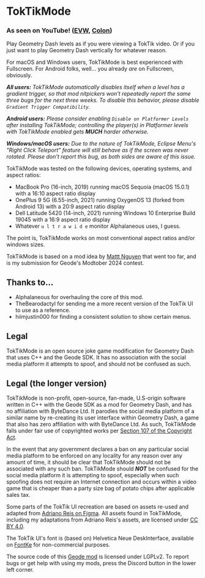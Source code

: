 # <c-25f4ee>Tok</c><c-fe2c55>Tik</c>Mode

### <c-ffff55>As seen on</c> <c-ff0000>You</c>Tube<c-ffff55>!</c> ([EVW](https://youtube.com/watch?v=khNOxO_uq80&t=368), [Colon](https://www.youtube.com/watch?v=9opwXDZc5_s&t=786s))

Play <co>Geometry</c> <cj>Dash</c> levels as if you were viewing a <c-25f4ee>Tok</c><c-fe2c55>Tik</c> video. Or if you just want to play <co>Geometry</c> <cj>Dash</c> vertically for whatever reason.

For <c-cdcdcd>macOS</c> and <c-00adef>Windows</c> users, <c-25f4ee>Tok</c><c-fe2c55>Tik</c>Mode is best experienced with <cl>Fullscreen</c>. For <cg>Android</c> folks, well... you already *are* on Fullscreen, obviously.

<cy>***_All users:_***</c> *<c-25f4ee>Tok</c><c-fe2c55>Tik</c>Mode <cy>automatically disables itself when a level has a gradient trigger, so that mod nitpickers won't repeatedly report the same three bugs for the next three weeks. To disable this behavior, please disable `Gradient Trigger Compatibility`.</c>*

<cy>***_Android users:_***</c> <cy>*Please consider enabling `Disable on Platformer Levels` after installing*</c> *<c-25f4ee>Tok</c><c-fe2c55>Tik</c>Mode*<cy>*;*</c> <cy>*controlling the player(s) in Platformer levels with*</c> *<c-25f4ee>Tok</c><c-fe2c55>Tik</c>Mode* <cy>*enabled gets*</c> <cy>***MUCH***</c> <cy>*harder otherwise.*</c>

<cy>***_Windows/macOS users:_***</c> *<cy>Due to the nature of</c> <c-25f4ee>Tok</c><c-fe2c55>Tik</c>Mode, <cy>Eclipse Menu's "Right Click Teleport" feature will still behave as if the screen was never rotated. Please don't report this bug, as both sides are aware of this issue.</c>*

<c-25f4ee>Tok</c><c-fe2c55>Tik</c>Mode was tested on the following devices, operating systems, and aspect ratios:
- <c-cdcdcd>MacBook Pro</c> (16-inch, 2019) running <c-cdcdcd>macOS</c> <c-2e88d6>Seq</c><c-f7a865>uoia</c> <c-cdcdcd>(macOS 15.0.1)</c> with a <cl>16:10</c> aspect ratio display
- <c-f50414>OnePlus 9 5G</c> (6.55-inch, 2021) running <c-0982ea>OxygenOS 13</c> (forked from <cg>Android 13</c>) with a <cl>20:9</c> aspect ratio display
- <c-007cb8>Dell Latitude 5420</c> (14-inch, 2021) running <c-00adef>Windows 10 Enterprise Build 19045</c> with a <cl>16:9</c> aspect ratio display
- Whatever  `u l t r a w i d e`  monitor <c-4c6e5d>Alp</c><c-73ab90>ha</c><c-bc419c>la</c><c-ce6087>n</c><c-ec9667>e</c><c-fcfc78>o</c><c-83da96>u</c><c-80d5dc>s</c> uses, I guess.

The point is, <c-25f4ee>Tok</c><c-fe2c55>Tik</c>Mode works on most conventional aspect ratios and/or windows sizes.

<c-25f4ee>Tok</c><c-fe2c55>Tik</c>Mode is based on a mod idea by [Mattt Nguyen](https://discord.com/users/899558162758266920) that went too far, and is my submission for <c-A379C0>G</c><c-CA869F>eo</c><c-DF8F8F>d</c><c-E1B29B>e</c>'s <co>Modtober 2024</c> contest.

## Thanks to...

- <c-4c6e5d>Alp</c><c-73ab90>ha</c><c-bc419c>la</c><c-ce6087>n</c><c-ec9667>e</c><c-fcfc78>o</c><c-83da96>u</c><c-80d5dc>s</c> for overhauling the core of this mod.
- <c-c6afd9>The</c><c-a87ae6>Bear</c><c-daa5ff>o</c><c-e492ff>dac</c><c-f2ccff>tyl</c> for sending me a more recent version of the <c-25f4ee>Tok</c><c-fe2c55>Tik</c> UI to use as a reference.
- <c-ffff00>hi</c><c-ffffdd>im</c><c-ffff00>justin</c><c-ffffdd>000</c> for finding a consistent solution to show certain menus.

## Legal

<c-25f4ee>Tok</c><c-fe2c55>Tik</c>Mode is an open source joke game modification for <co>Geometry</c> <cj>Dash</c> that uses C++ and the <c-A379C0>Ge</c><c-CA869F>od</c><c-DF8F8F>e S</c><c-E1B29B>DK</c>. It has no association with the social media platform it attempts to spoof, and should not be confused as such.

## Legal (the longer version)

<c-25f4ee>Tok</c><c-fe2c55>Tik</c>Mode is non-profit, open-source, fan-made, U.S-origin software written in C++ with the <c-A379C0>Ge</c><c-CA869F>od</c><c-DF8F8F>e S</c><c-E1B29B>DK</c> as a mod for <co>Geometry</c> <cj>Dash</c>, and has no affiliation with <c-305bb7>Byt</c><c-3d8aff>eDa</c><c-00c9ca>nce</c> <c-78e5df>Ltd.</c> It parodies the social media platform of a similar name by re-creating its user interface within <co>Geometry</c> <cj>Dash</c>, a game that also has zero affiliation with with <c-305bb7>Byt</c><c-3d8aff>eDa</c><c-00c9ca>nce</c> <c-78e5df>Ltd.</c> As such, <c-25f4ee>Tok</c><c-fe2c55>Tik</c>Mode falls under fair use of copyrighted works per [Section 107 of the Copyright Act](https://www.copyright.gov/title17/92chap1.html#107).

<cy>In the event that any government declares a ban on any particular social media platform to be enforced on any locality for any reason over any amount of time, it should be clear that</c> <c-25f4ee>Tok</c><c-fe2c55>Tik</c>Mode <cy>should not be associated with any such ban.</c> <c-25f4ee>Tok</c><c-fe2c55>Tik</c>Mode <cy>should</c> ***_<cr>NOT</c>_*** <cy>be confused for the social media platform it is attempting to spoof, especially when such spoofing does not require an Internet connection and occurs within a video game that is cheaper than a party size bag of potato chips after applicable sales tax.</c>

Some parts of the <c-25f4ee>Tok</c><c-fe2c55>Tik</c> UI recreation are based on assets re-used and adapted from [Adriano Reis on Figma](https://www.figma.com/community/file/865012298664294326/tiktok-ui-mockup-fully-customizable). All assets found in <c-25f4ee>Tok</c><c-fe2c55>Tik</c>Mode, including my adaptations from Adriano Reis's assets, are licensed under [CC BY 4.0](https://creativecommons.org/licenses/by/4.0/).

The <c-25f4ee>Tok</c><c-fe2c55>Tik</c> UI's font is (based on) Helvetica Neue DeskInterface, available on [FontKe](https://eng.fontke.com/font/106860486/download/) for non-commercial purposes.

The source code of this [Geode mod](https://geode-sdk.org) is licensed under LGPLv2. To report bugs or get help with using my mods, press the Discord button in the lower left corner.